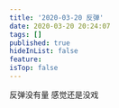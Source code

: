 ```yaml
---
title: '2020-03-20 反弹'
date: 2020-03-20 20:24:07
tags: []
published: true
hideInList: false
feature: 
isTop: false
---
```

反弹没有量
感觉还是没戏
<!-- more -->
